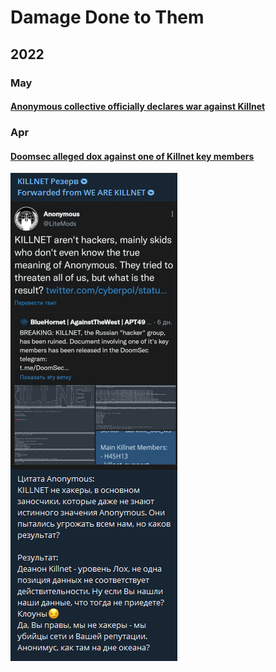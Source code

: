 # Damage Done to Them

## 2022

### May

#### [Anonymous collective officially declares war against Killnet](https://twitter.com/YourAnonOne/status/1528048043647434752?s=19)

### Apr

#### [Doomsec alleged dox against one of Killnet key members](https://t.me/killnet\_hacking/94)

<img src="../../.gitbook/assets/image (1).png" alt="" data-size="original">
